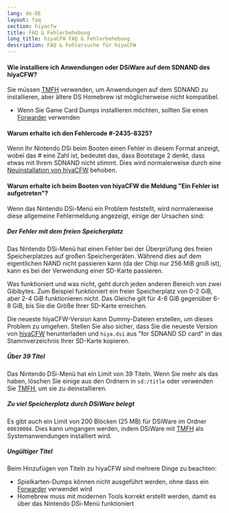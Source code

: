 ```yaml
---
lang: de-DE
layout: faq
section: hiyacfw
title: FAQ & Fehlerbehebung
long_title: hiyaCFW FAQ & Fehlerbehebung
description: FAQ & Fehlersuche für hiyaCFW
---
```


#### Wie installiere ich Anwendungen oder DSiWare auf dem SDNAND des hiyaCFW?
Sie müssen [TMFH](https://github.com/JeffRuLz/TMFH/releases/latest) verwenden, um Anwendungen auf dem SDNAND zu installieren, aber ältere DS Homebrew ist möglicherweise nicht kompatibel.
- Wenn Sie Game Card Dumps installieren möchten, sollten Sie einen [Forwarder](../ds-index/forwarders) verwenden

#### Warum erhalte ich den Fehlercode #-2435-8325?
Wenn Ihr Nintendo DSi beim Booten einen Fehler in diesem Format anzeigt, wobei das # eine Zahl ist, bedeutet das, dass Bootstage 2 denkt, dass etwas mit Ihrem SDNAND nicht stimmt. Dies wird normalerweise durch eine [Neuinstallation von hiyaCFW](installing) behoben.

#### Warum erhalte ich beim Booten von hiyaCFW die Meldung "Ein Fehler ist aufgetreten"?
Wenn das Nintendo DSi-Menü ein Problem feststellt, wird normalerweise diese allgemeine Fehlermeldung angezeigt, einige der Ursachen sind:

##### Der Fehler mit dem freien Speicherplatz
Das Nintendo DSi-Menü hat einen Fehler bei der Überprüfung des freien Speicherplatzes auf großen Speichergeräten. Während dies auf dem eigentlichen NAND nicht passieren kann (da der Chip nur 256 MiB groß ist), kann es bei der Verwendung einer SD-Karte passieren.

Was funktioniert und was nicht, geht durch jeden anderen Bereich von zwei Gibibytes. Zum Beispiel funktioniert ein freier Speicherplatz von 0-2 GiB, aber 2-4 GiB funktionieren nicht. Das Gleiche gilt für 4-6 GiB gegenüber 6-8 GiB, bis Sie die Größe Ihrer SD-Karte erreichen.

Die neueste hiyaCFW-Version kann Dummy-Dateien erstellen, um dieses Problem zu umgehen. Stellen Sie also sicher, dass Sie die neueste Version von [hiyaCFW](https://github.com/RocketRobz/hiyaCFW/releases/latest/download/hiyaCFW.7z) herunterladen und `hiya.dsi` aus "for SDNAND SD card" in das Stammverzeichnis Ihrer SD-Karte kopieren.

##### Über 39 Titel
Das Nintendo DSi-Menü hat ein Limit von 39 Titeln. Wenn Sie mehr als das haben, löschen Sie einige aus den Ordnern in `sd:/title` oder verwenden Sie [TMFH](https://github.com/JeffRuLz/TMFH/releases/latest), um sie zu deinstallieren.

##### Zu viel Speicherplatz durch DSiWare belegt
Es gibt auch ein Limit von 200 Blöcken (25 MB) für DSiWare im Ordner `00030004`. Dies kann umgangen werden, indem DSiWare mit [TMFH](https://github.com/JeffRuLz/TMFH/releases/latest) als Systemanwendungen installiert wird.

##### Ungültiger Titel
Beim Hinzufügen von Titeln zu hiyaCFW sind mehrere Dinge zu beachten:
- Spielkarten-Dumps können nicht ausgeführt werden, ohne dass ein [Forwarder](../ds-index/forwarders) verwendet wird
- Homebrew muss mit modernen Tools korrekt erstellt werden, damit es über das Nintendo DSi-Menü funktioniert
